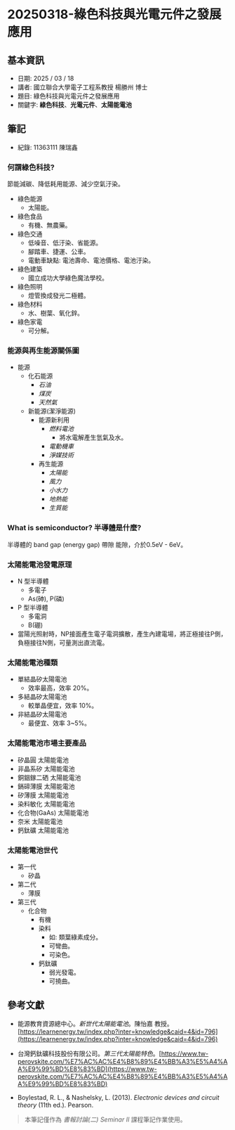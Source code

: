 # 20250318-綠色科技與光電元件之發展應用

## 基本資訊
* 日期: 2025 / 03 / 18
* 講者: 國立聯合大學電子工程系教授 楊勝州 博士
* 題目: 綠色科技與光電元件之發展應用
* 關鍵字: **綠色科技**、**光電元件**、**太陽能電池**

## 筆記
* 紀錄: 11363111 陳瑞鑫
### 何謂綠色科技?
節能減碳、降低耗用能源、減少空氣汙染。
* 綠色能源  
    * 太陽能。
* 綠色食品  
    * 有機、無農藥。
* 綠色交通  
    * 低噪音、低汙染、省能源。
    * 腳踏車、捷運、公車。
    * 電動車缺點: 電池壽命、電池價格、電池汙染。
* 綠色建築  
    * 國立成功大學綠色魔法學校。
* 綠色照明  
    * 燈管換成發光二極體。
* 綠色材料  
    * 水、樹葉、氧化鋅。
* 綠色家電  
    * 可分解。

### 能源與再生能源關係圖
* 能源
    * 化石能源
        * *石油*
        * *煤炭*
        * *天然氣*
    * 新能源(潔淨能源)
        * 能源新利用
            * *燃料電池*
                * 將水電解產生氫氣及水。
            * *電動機車*
            * *淨媒技術*
        * 再生能源
            * *太陽能*
            * *風力*
            * *小水力*
            * *地熱能*
            * *生質能*

### What is semiconductor? 半導體是什麼?
半導體的 band gap (energy gap) 帶隙 能隙，介於0.5eV - 6eV。

### 太陽能電池發電原理
* N 型半導體
    * 多電子
    * As(砷), P(磷)
* P 型半導體
    * 多電洞
    * B(硼)
* 當陽光照射時，NP接面產生電子電洞擴散，產生內建電場，將正極接往P側，負極接往N側，可量測出直流電。

### 太陽能電池種類
* 單結晶矽太陽電池
    * 效率最高，效率 20%。
* 多結晶矽太陽電池
    * 較單晶便宜，效率 10%。
* 非結晶矽太陽電池
    * 最便宜、效率 3~5%。

### 太陽能電池市場主要產品
* 矽晶圓 太陽能電池
* 非晶系矽 太陽能電池
* 銅銦鎵二硒 太陽能電池
* 鎘碲薄膜 太陽能電池
* 矽薄膜 太陽能電池
* 染料敏化 太陽能電池
* 化合物(GaAs) 太陽能電池
* 奈米 太陽能電池
* 鈣鈦礦 太陽能電池

### 太陽能電池世代
* 第一代
    * 矽晶
* 第二代
    * 薄膜
* 第三代
    * 化合物
        * 有機
        * 染料
            * 如: 類葉綠素成分。
            * 可彎曲。
            * 可染色。
        * 鈣鈦礦
            * 弱光發電。
            * 可撓曲。

## 參考文獻
* 能源教育資源總中心。*新世代太陽能電池*。陳怡嘉 教授。[https://learnenergy.tw/index.php?inter=knowledge&caid=4&id=796](https://learnenergy.tw/index.php?inter=knowledge&caid=4&id=796)

* 台灣鈣鈦礦科技股份有限公司。*第三代太陽能特色*。[https://www.tw-perovskite.com/%E7%AC%AC%E4%B8%89%E4%BB%A3%E5%A4%AA%E9%99%BD%E8%83%BD](https://www.tw-perovskite.com/%E7%AC%AC%E4%B8%89%E4%BB%A3%E5%A4%AA%E9%99%BD%E8%83%BD)

* Boylestad, R. L., & Nashelsky, L. (2013). *Electronic devices and circuit theory* (11th ed.). Pearson.

> 本筆記僅作為 *書報討論(二) Seminar II* 課程筆記作業使用。